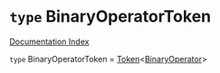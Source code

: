 # `type` BinaryOperatorToken

[Documentation Index](../README.md)

`type` BinaryOperatorToken = [Token](../interface.Token/README.md)\<[BinaryOperator](../type.BinaryOperator/README.md)>
